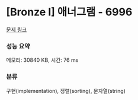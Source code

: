 # [Bronze I] 애너그램 - 6996 

[문제 링크](https://www.acmicpc.net/problem/6996) 

### 성능 요약

메모리: 30840 KB, 시간: 76 ms

### 분류

구현(implementation), 정렬(sorting), 문자열(string)

